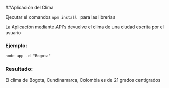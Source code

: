 ##Aplicación del Clima

Ejecutar el comandos ```npm install ``` para las librerías

La Aplicación mediante API's devuelve el clima de una ciudad escrita por el usuario

### Ejemplo: 

```
node app -d "Bogota"
```

### Resultado: 
El clima de Bogota, Cundinamarca, Colombia es de 21 grados centigrados